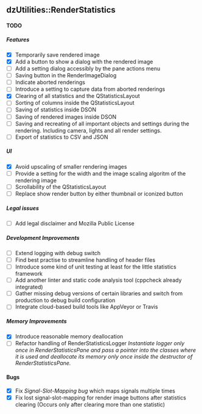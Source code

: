dzUtilities::RenderStatistics
---

#### TODO

##### Features
+ [x] Temporarily save rendered image
+ [x] Add a button to show a dialog with the rendered image
+ [ ] Add a setting dialog accessibly by the pane actions menu
+ [ ] Saving button in the RenderImageDialog
+ [ ] Indicate aborted renderings
+ [ ] Introduce a setting to capture data from aborted renderings
+ [x] Clearing of all statistics and the QStatisticsLayout
+ [ ] Sorting of columns inside the QStatisticsLayout
+ [ ] Saving of statistics inside DSON
+ [ ] Saving of rendered images inside DSON
+ [ ] Saving and recreating of all important objects and settings 
      during the rendering. Including camera, lights and all render settings.
+ [ ] Export of statistics to CSV and JSON

##### UI
+ [x] Avoid upscaling of smaller rendering images
+ [ ] Provide a setting for the width and the image scaling algoritm of the rendering image
+ [ ] Scrollability of the QStatisticsLayout
+ [ ] Replace show render button by either thumbnail or iconized button

##### Legal issues
+ [ ] Add legal disclaimer and Mozilla Public License

##### Development Improvements
+ [ ] Extend logging with debug switch
+ [ ] Find best practise to streamline handling of header files
+ [ ] Introduce some kind of unit testing at least for the little statistics framework
+ [ ] Add another linter and static code analysis tool (cppcheck already integrated)
+ [ ] Gather missing debug versions of certain libraries and switch 
      from production to debug build configuration
+ [ ] Integrate cloud-based build tools like AppVeyor or Travis

##### Memory Improvements
+ [x] Introduce reasonable memory deallocation
+ [ ] Refactor handling of RenderStatisticsLogger
      _Instantiate logger only once in RenderStatisticsPane and pass
      a pointer into the classes where it is used and deallocate its
      memory only once inside the destructor of RenderStatisticsPane._

#### Bugs
+ [x] Fix *Signal-Slot-Mapping bug* which maps signals multiple times
+ [x] Fix lost signal-slot-mapping for render image buttons after statistics clearing
      (Occurs only after clearing more than one statistic)